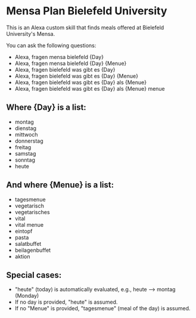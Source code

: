 # Mensa Plan Bielefeld University

This is an Alexa custom skill that finds meals offered at Bielefeld University's Mensa.

You can ask the following questions:

* Alexa, fragen mensa bielefeld {Day}
* Alexa, fragen mensa bielefeld {Day} {Menue}
* Alexa, fragen  bielefeld was gibt es {Day}
* Alexa, fragen  bielefeld was gibt es {Day} {Menue}
* Alexa, fragen  bielefeld was gibt es {Day} als {Menue}
* Alexa, fragen  bielefeld was gibt es {Day} als {Menue} menue

## Where {Day} is a list:

* montag
* dienstag
* mittwoch
* donnerstag
* freitag
* samstag
* sonntag
* heute

## And where {Menue} is a list:

* tagesmenue
* vegetarisch
* vegetarisches
* vital
* vital menue
* eintopf
* pasta
* salatbuffet
* beilagenbuffet
* aktion

## Special cases:

* "heute" (today) is automatically evaluated, e.g., heute --> montag (Monday)
* If no day is provided, "heute" is assumed.
* If no "Menue" is provided, "tagesmenue" (meal of the day) is assumed.
